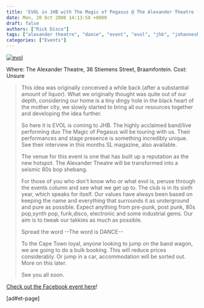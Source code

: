 ```yaml
---
title: 'EVOL in JHB with The Magic of Pegasus @ The Alexander Theatre (JHB)'
date: Mon, 20 Oct 2008 14:13:58 +0000
draft: false
authors: ["Rick Disco"]
tags: ["alexander theatre", "dance", "event", "evol", "jhb", "johannesburg", "magic of pegasus", "party"]
categories: ["Events"]
---
```


[![](/wp-content/uploads/2008/10/evol.jpg "evol")](/wp-content/uploads/2008/10/evol.jpg)

Where: The Alexander Theatre, 36 Stiemens Street, Braamfontein. Cost: Unsure

> This idea was originally conceived a while back (after a substantial amount of liquor). What we originally thought was quite out of our depth, considering our home is a tiny dingy hole in the black heart of the mother city, we slowly started to bring all our resources together and developing the idea further.
>
> So here it is EVOL is coming to JHB. The highly acclaimed band/live performing duo The Magic of Pegasus will be touring with us. Their performances and stage presence is something incredibly unique. See their interview in this months SL magazine, also available.
>
> The venue for this event is one that has built up a reputation as the new hotspot. The Alexander Theatre will be transformed into a seismic 80s bop shebang.
>
> For those of you who don't know who or what evol is, peruse through the events column and see what we get up to. The club is in its sixth year, which speaks for itself. Our values have always been based on keeping the name and everything that surrounds it as underground and pure as possible. Expect anything from pre-punk, post punk, 80s pop,synth pop, funk,disco, electronic and some industrial gems. Our aim is to tweak our takkies as much as possible.
>
> Spread the word --The word is DANCE--
>
> To the Cape Town loyal, anyone looking to jump on the band wagon, we are going to do a bulk booking. This will reduce prices considerably. Or jump in a car, accommodation will be sorted out. More on this later.
>
> See you all soon.

[Check out the Facebook event here](http://www.facebook.com/event.php?eid=29152624647 "Facebook Event")!

\[ad#et-page\]